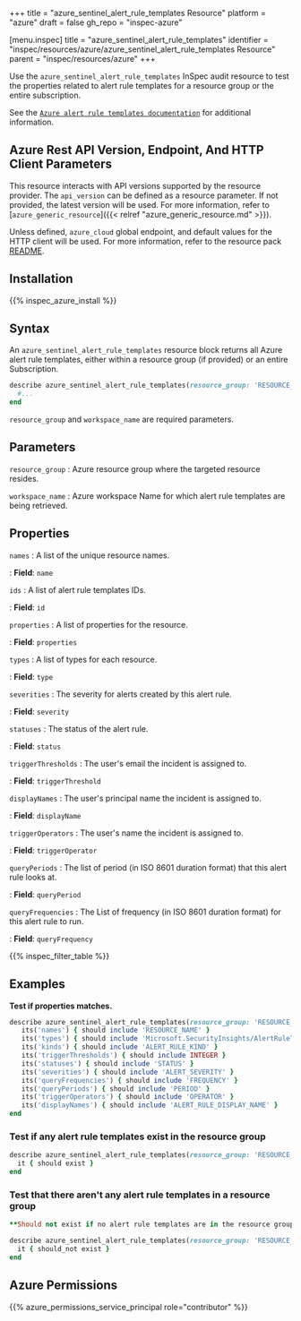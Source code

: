 +++
title = "azure_sentinel_alert_rule_templates Resource"
platform = "azure"
draft = false
gh_repo = "inspec-azure"

[menu.inspec]
title = "azure_sentinel_alert_rule_templates"
identifier = "inspec/resources/azure/azure_sentinel_alert_rule_templates Resource"
parent = "inspec/resources/azure"
+++

Use the `azure_sentinel_alert_rule_templates` InSpec audit resource to test the properties related to alert rule templates for a resource group or the entire subscription.

See the [`Azure alert rule templates documentation`](https://docs.microsoft.com/en-us/rest/api/securityinsights/preview/alert-rule-templates/list) for additional information.

## Azure Rest API Version, Endpoint, And HTTP Client Parameters

This resource interacts with API versions supported by the resource provider. The `api_version` can be defined as a resource parameter.
If not provided, the latest version will be used. For more information, refer to [`azure_generic_resource`]({{< relref "azure_generic_resource.md" >}}).

Unless defined, `azure_cloud` global endpoint, and default values for the HTTP client will be used. For more information, refer to the resource pack [README](https://github.com/inspec/inspec-azure/blob/main/README.md).

## Installation

{{% inspec_azure_install %}}

## Syntax

An `azure_sentinel_alert_rule_templates` resource block returns all Azure alert rule templates, either within a resource group (if provided) or an entire Subscription.

```ruby
describe azure_sentinel_alert_rule_templates(resource_group: 'RESOURCE_GROUP', workspace_name: 'WORKSPACE_NAME') do
  #...
end
```

`resource_group` and `workspace_name` are required parameters.

## Parameters

`resource_group`
: Azure resource group where the targeted resource resides.

`workspace_name`
: Azure workspace Name for which alert rule templates are being retrieved.

## Properties

`names`
: A list of the unique resource names.

: **Field**: `name`

`ids`
: A list of alert rule templates IDs.

: **Field**: `id`

`properties`
: A list of properties for the resource.

: **Field**: `properties`

`types`
: A list of types for each resource.

: **Field**: `type`

`severities`
: The severity for alerts created by this alert rule.

: **Field**: `severity`

`statuses`
: The status of the alert rule.

: **Field**: `status`

`triggerThresholds`
: The user's email the incident is assigned to.

: **Field**: `triggerThreshold`

`displayNames`
: The user's principal name the incident is assigned to.

: **Field**: `displayName`

`triggerOperators`
: The user's name the incident is assigned to.

: **Field**: `triggerOperator`

`queryPeriods`
: The list of period (in ISO 8601 duration format) that this alert rule looks at.

: **Field**: `queryPeriod`

`queryFrequencies`
: The List of frequency (in ISO 8601 duration format) for this alert rule to run.

: **Field**: `queryFrequency`

{{% inspec_filter_table %}}

## Examples

**Test if properties matches.**

```ruby
describe azure_sentinel_alert_rule_templates(resource_group: 'RESOURCE_GROUP', workspace_name: 'WORKSPACE_NAME') do
   its('names') { should include 'RESOURCE_NAME' }
   its('types') { should include 'Microsoft.SecurityInsights/AlertRuleTemplates' }
   its('kinds') { should include 'ALERT_RULE_KIND' }
   its('triggerThresholds') { should include INTEGER }
   its('statuses') { should include 'STATUS' }
   its('severities') { should include 'ALERT_SEVERITY' }
   its('queryFrequencies') { should include 'FREQUENCY' }
   its('queryPeriods') { should include 'PERIOD' }
   its('triggerOperators') { should include 'OPERATOR' }
   its('displayNames') { should include 'ALERT_RULE_DISPLAY_NAME' }
end
```

### Test if any alert rule templates exist in the resource group

```ruby
describe azure_sentinel_alert_rule_templates(resource_group: 'RESOURCE_GROUP', workspace_name: 'WORKSPACE_NAME') do
  it { should exist }
end
```

### Test that there aren't any alert rule templates in a resource group

```ruby
**Should not exist if no alert rule templates are in the resource group.**

describe azure_sentinel_alert_rule_templates(resource_group: 'RESOURCE_GROUP', workspace_name: 'WORKSPACE_NAME') do
  it { should_not exist }
end
```

## Azure Permissions

{{% azure_permissions_service_principal role="contributor" %}}
